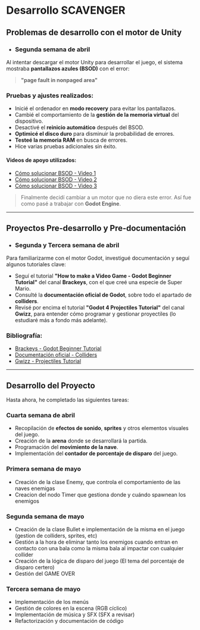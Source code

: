 # Desarrollo SCAVENGER

## Problemas de desarrollo con el motor de Unity
- ### Segunda semana de abril

Al intentar descargar el motor Unity para desarrollar el juego, el sistema mostraba **pantallazos azules (BSOD)** con el error:

> **"page fault in nonpaged area"**

### Pruebas y ajustes realizados:

- Inicié el ordenador en **modo recovery** para evitar los pantallazos.
- Cambié el comportamiento de la **gestión de la memoria virtual** del dispositivo.
- Desactivé el **reinicio automático** después del BSOD.
- **Optimicé el disco duro** para disminuir la probabilidad de errores.
- **Testeé la memoria RAM** en busca de errores.
- Hice varias pruebas adicionales sin éxito.

#### Videos de apoyo utilizados:

- [Cómo solucionar BSOD - Video 1](https://www.youtube.com/watch?v=1cJAVryIKjs)
- [Cómo solucionar BSOD - Video 2](https://www.youtube.com/watch?v=M13ntyIlW1o)
- [Cómo solucionar BSOD - Video 3](https://www.youtube.com/watch?v=d6O0H0xO1jE&t=180s)

> Finalmente decidí cambiar a un motor que no diera este error. Así fue como pasé a trabajar con **Godot Engine**.

---

## Proyectos Pre-desarrollo y Pre-documentación
- ### Segunda y Tercera semana de abril

Para familiarizarme con el motor Godot, investigué documentación y seguí algunos tutoriales clave:

- Seguí el tutorial **"How to make a Video Game - Godot Beginner Tutorial"** del canal **Brackeys**, con el que creé una especie de Super Mario.
- Consulté la **documentación oficial de Godot**, sobre todo el apartado de **colliders**.
- Revisé por encima el tutorial **"Godot 4 Projectiles Tutorial"** del canal **Gwizz**, para entender cómo programar y gestionar proyectiles (lo estudiaré más a fondo más adelante).

### Bibliografía:

- [Brackeys - Godot Beginner Tutorial](https://www.youtube.com/watch?v=LOhfqjmasi0&t=3186s)
- [Documentación oficial - Colliders](https://docs.godotengine.org/es/4.x/tutorials/physics/collision_shapes_2d.html)
- [Gwizz - Projectiles Tutorial](https://www.youtube.com/watch?v=YPvPqOqbx-I)

---

## Desarrollo del Proyecto

Hasta ahora, he completado las siguientes tareas:
### Cuarta semana de abril
- Recopilación de **efectos de sonido**, **sprites** y otros elementos visuales del juego.
- Creación de la **arena** donde se desarrollará la partida.
- Programación del **movimiento de la nave**.
- Implementación del **contador de porcentaje de disparo** del juego.

### Primera semana de mayo
- Creación de la clase Enemy, que controla el comportamiento de las naves enemigas
- Creacion del nodo Timer que gestiona donde y cuándo spawnean los enemigos
### Segunda semana de mayo
- Creación de la clase Bullet e implementación de la misma en el juego (gestion de colliders, sprites, etc)
- Gestión a la hora de eliminar tanto los enemigos cuando entran en contacto con una bala como la misma bala al impactar con cualquier collider
- Creación de la lógica de disparo del juego (El tema del porcentaje de disparo certero)
- Gestión del GAME OVER 
### Tercera semana de mayo
- Implementación de los menús
- Gestión de colores en la escena (RGB cíclico)
- Implementación de música y SFX (SFX a revisar)
- Refactorización y documentación de código
